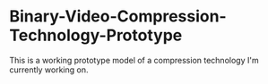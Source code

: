 # Binary-Video-Compression-Technology-Prototype
This is a working prototype model of a compression technology I'm currently working on.
